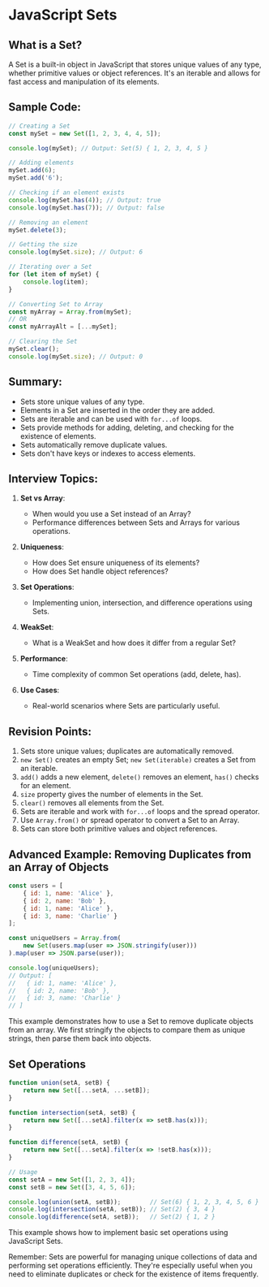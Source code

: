 # JavaScript Sets

## What is a Set?

A Set is a built-in object in JavaScript that stores unique values of any type, whether primitive values or object references. It's an iterable and allows for fast access and manipulation of its elements.

## Sample Code:

```javascript
// Creating a Set
const mySet = new Set([1, 2, 3, 4, 4, 5]);

console.log(mySet); // Output: Set(5) { 1, 2, 3, 4, 5 }

// Adding elements
mySet.add(6);
mySet.add('6');

// Checking if an element exists
console.log(mySet.has(4)); // Output: true
console.log(mySet.has(7)); // Output: false

// Removing an element
mySet.delete(3);

// Getting the size
console.log(mySet.size); // Output: 6

// Iterating over a Set
for (let item of mySet) {
    console.log(item);
}

// Converting Set to Array
const myArray = Array.from(mySet);
// OR
const myArrayAlt = [...mySet];

// Clearing the Set
mySet.clear();
console.log(mySet.size); // Output: 0
```

## Summary:

- Sets store unique values of any type.
- Elements in a Set are inserted in the order they are added.
- Sets are iterable and can be used with `for...of` loops.
- Sets provide methods for adding, deleting, and checking for the existence of elements.
- Sets automatically remove duplicate values.
- Sets don't have keys or indexes to access elements.

## Interview Topics:

1. **Set vs Array**:
   - When would you use a Set instead of an Array?
   - Performance differences between Sets and Arrays for various operations.

2. **Uniqueness**:
   - How does Set ensure uniqueness of its elements?
   - How does Set handle object references?

3. **Set Operations**:
   - Implementing union, intersection, and difference operations using Sets.

4. **WeakSet**:
   - What is a WeakSet and how does it differ from a regular Set?

5. **Performance**:
   - Time complexity of common Set operations (add, delete, has).

6. **Use Cases**:
   - Real-world scenarios where Sets are particularly useful.

## Revision Points:

1. Sets store unique values; duplicates are automatically removed.
2. `new Set()` creates an empty Set; `new Set(iterable)` creates a Set from an iterable.
3. `add()` adds a new element, `delete()` removes an element, `has()` checks for an element.
4. `size` property gives the number of elements in the Set.
5. `clear()` removes all elements from the Set.
6. Sets are iterable and work with `for...of` loops and the spread operator.
7. Use `Array.from()` or spread operator to convert a Set to an Array.
8. Sets can store both primitive values and object references.

## Advanced Example: Removing Duplicates from an Array of Objects

```javascript
const users = [
    { id: 1, name: 'Alice' },
    { id: 2, name: 'Bob' },
    { id: 1, name: 'Alice' },
    { id: 3, name: 'Charlie' }
];

const uniqueUsers = Array.from(
    new Set(users.map(user => JSON.stringify(user)))
).map(user => JSON.parse(user));

console.log(uniqueUsers);
// Output: [
//   { id: 1, name: 'Alice' },
//   { id: 2, name: 'Bob' },
//   { id: 3, name: 'Charlie' }
// ]
```

This example demonstrates how to use a Set to remove duplicate objects from an array. We first stringify the objects to compare them as unique strings, then parse them back into objects.

## Set Operations

```javascript
function union(setA, setB) {
    return new Set([...setA, ...setB]);
}

function intersection(setA, setB) {
    return new Set([...setA].filter(x => setB.has(x)));
}

function difference(setA, setB) {
    return new Set([...setA].filter(x => !setB.has(x)));
}

// Usage
const setA = new Set([1, 2, 3, 4]);
const setB = new Set([3, 4, 5, 6]);

console.log(union(setA, setB));        // Set(6) { 1, 2, 3, 4, 5, 6 }
console.log(intersection(setA, setB)); // Set(2) { 3, 4 }
console.log(difference(setA, setB));   // Set(2) { 1, 2 }
```

This example shows how to implement basic set operations using JavaScript Sets.

Remember: Sets are powerful for managing unique collections of data and performing set operations efficiently. They're especially useful when you need to eliminate duplicates or check for the existence of items frequently.